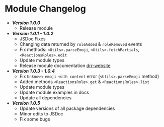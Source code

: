 # Module Changelog
* ***Version 1.0.0***
  * Release module
* ***Version 1.0.1 - 1.0.2***
  * JSDoc Fixes
  * Changing data returned by `roleAdded` & `roleRemoved` events
  * Fix methods: `<Utils>.parseEmoji`, `<Utils>.fetchPartials`, `<ReactionsRoles>.edit`
  * Update module types
  * Release module documentation [drr-website](https://drr.js.org)
* ***Version 1.0.3 - 1.0.4***
  * Fix `Unknown emoji with content` error (`<Utils>.parseEmoji` method)
  * Added methods `<ReactionsRole>.get` & `<ReactionsRoles>.list`
  * Update module types
  * Update module examples in docs
  * Update all dependencies
* ***Version 1.0.5***
  * Update versions of all package dependencies
  * Minor edits to JSDoc
  * Fix some bugs